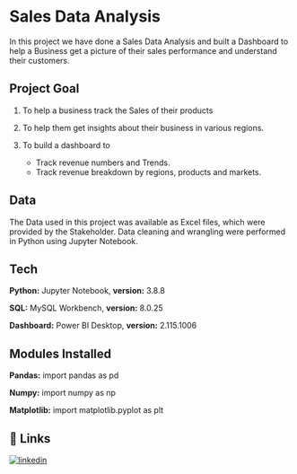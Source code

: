 
# Sales Data Analysis 

In this project we have done a Sales Data Analysis and built a Dashboard to help a Business get a picture of their sales performance and understand their customers.


## Project Goal

1) To help a business track the Sales of their products 
2) To help them get insights about their business in various regions. 
2) To build a dashboard to
    
    * Track revenue numbers and Trends.
    * Track revenue breakdown by regions, products and markets.
    
## Data


The Data used in this project was available as Excel files, which were provided by the Stakeholder. Data cleaning and wrangling were performed in Python using Jupyter Notebook.
## Tech 

**Python:** Jupyter Notebook,
**version:** 3.8.8

**SQL:** MySQL Workbench,
**version:** 8.0.25

**Dashboard:** Power BI Desktop,
**version:** 2.115.1006
## Modules Installed
**Pandas:** import pandas as pd

**Numpy:** import numpy as np

**Matplotlib:** import matplotlib.pyplot as plt




## 🔗 Links

[![linkedin](https://img.shields.io/badge/linkedin-0A66C2?style=for-the-badge&logo=linkedin&logoColor=white)](https://www.linkedin.com/in/abishua-paul-sam-38480a161/)
